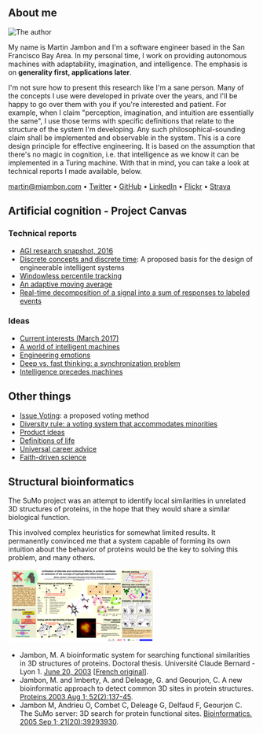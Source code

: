 About me
--------

<img src="https://www.gravatar.com/avatar/ca1fd636db960bba6027154d81ef106e.png"
     alt="The author">

My name is Martin Jambon and I'm a software engineer based in the San
Francisco Bay Area. In my personal time, I work on providing
autonomous machines with adaptability, imagination, and
intelligence.
The emphasis is on **generality first, applications later**.

I'm not sure how to present this research like I'm a sane
person. Many of the concepts I use were developed in private over the
years, and I'll be happy to go over them with you if you're interested
and patient.
For example, when I claim "perception, imagination, and intuition are
essentially the same", I use those terms with specific definitions
that relate to the structure of the system I'm developing.
Any such philosophical-sounding claim shall be implemented and observable
in the system. This is a core design principle for effective
engineering. It is based on the assumption that there's no magic in
cognition, i.e. that intelligence as we know it can be
implemented in a Turing machine. With that in mind, you can take a
look at technical reports I made available, below.

martin@mjambon.com
&bull; [Twitter](https://twitter.com/mjambon)
&bull; [GitHub](https://github.com/mjambon)
&bull; [LinkedIn](https://www.linkedin.com/in/mjambon)
&bull; [Flickr](https://www.flickr.com/photos/mjambon)
&bull; [Strava](http://www.strava.com/athletes/750791)

Artificial cognition - Project Canvas
--------------------

### Technical reports

* [AGI research snapshot, 2016](2016-08-20-agi-project-status-2016)
* [Discrete concepts and discrete time](2016-09-03-discrete-indicators):
  A proposed basis for the design of engineerable intelligent systems
* [Windowless percentile tracking](2016-07-23-moving-percentile)
* [An adaptive moving average](2017-08-12-adaptive-average)
* [Real-time decomposition of a signal into a sum of responses to
  labeled events](2017-07-02-linear-response-decomposition)

### Ideas

* [Current interests (March 2017)](2017-03-05-current-interests)
* [A world of intelligent machines](2017-01-02-agi-world)
* [Engineering emotions](2016-12-31-agi-emotions)
* [Deep vs. fast thinking:
  a synchronization problem](2015-11-08-deep-vs-fast-thinking)
* [Intelligence precedes machines](2014-12-31-intelligence-precedes-machines)

Other things
------------

* [Issue Voting](2017-01-08-issue-voting-method): a proposed voting method
* [Diversity rule:
  a voting system that accommodates minorities](2016-10-08-diversity-rule)
* [Product ideas](2016-07-30-product-ideas)
* [Definitions of life](2016-07-24-definitions-of-life)
* [Universal career advice](2015-01-03-universal-career-advice)
* [Faith-driven science](2014-12-27-faith-driven-science)

Structural bioinformatics
-------------------------

The SuMo project was an attempt to identify local similarities in
unrelated 3D structures of proteins, in the hope that they would share
a similar biological function.

This involved complex heuristics for somewhat limited results.
It permanently convinced me that a system capable of forming its own
intuition about the behavior of proteins would be the key to
solving this problem, and many others.

<a href="paper/proteins/poster-ismb05.png"
   title="Click to enlarge"><img
     alt="Poster"
     src="paper/proteins/poster-ismb05-300px.png"></a>

* Jambon, M. A bioinformatic system for searching functional similarities
  in 3D structures of proteins.
  Doctoral thesis. Université Claude Bernard - Lyon 1.
  [June 20, 2003](paper/proteins/sumo-letter-oneside.pdf)
  \[[French original](paper/proteins/sumo-french.pdf)\].
* Jambon, M. and Imberty, A. and Deleage, G. and Geourjon, C.
  A new bioinformatic approach to detect common 3D sites in protein structures.
  <a href="paper/proteins/sumo2003.pdf">Proteins 2003 Aug 1; 52(2):137-45</a>.
* Jambon M, Andrieu O, Combet C, Deleage G, Delfaud F, Geourjon C.
  The SuMo server: 3D search for protein functional sites.
  <a href="paper/proteins/sumo2005.pdf">Bioinformatics.
  2005 Sep 1; 21(20):3929­3930</a>.
